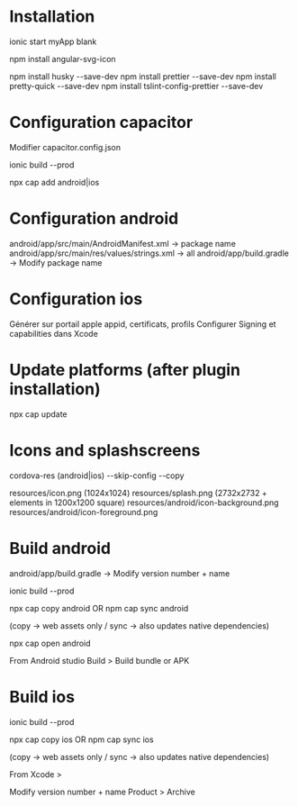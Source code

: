 # Installation

ionic start myApp blank

npm install angular-svg-icon

npm install husky --save-dev
npm install prettier --save-dev
npm install pretty-quick --save-dev
npm install tslint-config-prettier --save-dev

# Configuration capacitor

Modifier capacitor.config.json

ionic build --prod

npx cap add android|ios

# Configuration android

android/app/src/main/AndroidManifest.xml -> package name
android/app/src/main/res/values/strings.xml -> all
android/app/build.gradle -> Modify package name

# Configuration ios

Générer sur portail apple appid, certificats, profils
Configurer Signing et capabilities dans Xcode

# Update platforms (after plugin installation)

npx cap update

# Icons and splashscreens

cordova-res (android|ios) --skip-config --copy

resources/icon.png (1024x1024)
resources/splash.png (2732x2732 + elements in 1200x1200 square)
resources/android/icon-background.png
resources/android/icon-foreground.png

# Build android

android/app/build.gradle -> Modify version number + name

ionic build --prod

npx cap copy android OR npm cap sync android

(copy -> web assets only / sync -> also updates native dependencies)

npx cap open android

From Android studio Build > Build bundle or APK

# Build ios

ionic build --prod

npx cap copy ios OR npm cap sync ios

(copy -> web assets only / sync -> also updates native dependencies)

From Xcode >

Modify version number + name
Product > Archive
